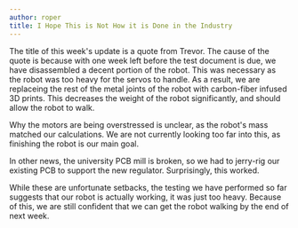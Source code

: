 ```yaml
---
author: roper
title: I Hope This is Not How it is Done in the Industry
---
```


The title of this week's update is a quote from Trevor. The cause of the quote is because with one week left before
the test document is due, we have disassembled a decent portion of the robot. This was necessary as the robot was too
heavy for the servos to handle. As a result, we are replaceing the rest of the metal joints of the robot with
carbon-fiber infused 3D prints. This decreases the weight of the robot significantly, and should allow the robot to
walk.

Why the motors are being overstressed is unclear, as the robot's mass matched our calculations. We are not currently
looking too far into this, as finishing the robot is our main goal.

In other news, the university PCB mill is broken, so we had to jerry-rig our existing PCB to support the new regulator.
Surprisingly, this worked.

While these are unfortunate setbacks, the testing we have performed so far suggests that our robot is actually working,
it was just too heavy. Because of this, we are still confident that we can get the robot walking by the end of next
week.